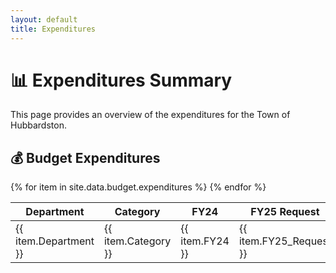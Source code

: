 ```yaml
---
layout: default
title: Expenditures
---
```


# 📊 Expenditures Summary
This page provides an overview of the expenditures for the Town of Hubbardston.

## 💰 Budget Expenditures

<table>
  <thead>
    <tr>
      <th>Department</th>
      <th>Category</th>
      <th>FY24</th>
      <th>FY25 Request</th>
      <th>FY25</th>
      <th>FY26 Dept</th>
      <th>FY26 Admin</th>
      <th>Change ($)</th>
      <th>Change (%)</th>
    </tr>
  </thead>
  <tbody>
    {% for item in site.data.budget.expenditures %}
    <tr>
      <td>{{ item.Department }}</td>
      <td>{{ item.Category }}</td>
      <td>{{ item.FY24 }}</td>
      <td>{{ item.FY25_Request }}</td>
      <td>{{ item.FY25 }}</td>
      <td>{{ item.FY26_Dept }}</td>
      <td>{{ item.FY26_Admin }}</td>
      <td>{{ item.Change_Dollar }}</td>
      <td>{{ item.Change_Percent }}</td>
    </tr>
    {% endfor %}
  </tbody>
</table>
